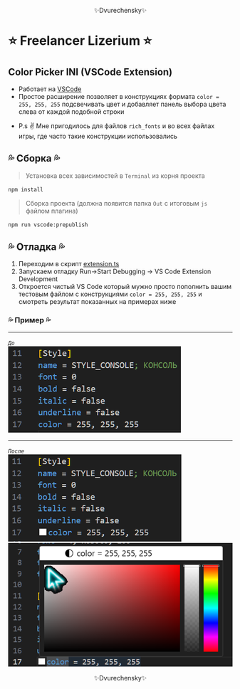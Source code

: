 <p align="center">✨Dvurechensky✨</p>

# ⭐ Freelancer Lizerium ⭐ 
## Color Picker INI (VSCode Extension)

- Работает на [VSCode](https://code.visualstudio.com/)
- Простое расширение позволяет в конструкциях формата `color = 255, 255, 255` подсвечивать цвет и добавляет панель выбора цвета слева от каждой подобной строки

* P.s ✌️ Мне пригодилось для файлов `rich_fonts` и во всех файлах игры, где часто такие конструкции использовались

## 💦 Сборка 💦

> Установка всех зависимостей в `Terminal` из корня проекта
```sh
npm install
```

> Сборка проекта (должна появится папка `Out` с итоговым `js` файлом плагина)
```sh
npm run vscode:prepublish
```

## 💦 Отладка 💦

1. Переходим в скрипт [extension.ts](src/extension.ts)
2. Запускаем отладку Run->Start Debugging -> VS Code Extension Development 
3. Откроется чистый VS Code который мужно просто пополнить вашим тестовым файлом с конструкциями `color = 255, 255, 255` и смотреть результат показанных на примерах ниже 

### 💦 Пример 💦

---

*`До`* \
![Before](Media/Before.png)

---

*`После`* \
![After_1](Media/Afetr_1.png) \
![After_1](Media/After_2.png)

<p align="center">✨Dvurechensky✨</p>
